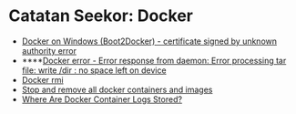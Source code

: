 # Catatan Seekor: Docker

* [Docker on Windows \(Boot2Docker\) - certificate signed by unknown authority error](https://stackoverflow.com/questions/31205438/docker-on-windows-boot2docker-certificate-signed-by-unknown-authority-error)
* \*\*\*\*[Docker error - Error response from daemon: Error processing tar file: write /dir : no space left on device](https://stackoverflow.com/questions/62632388/docker-error-error-response-from-daemon-error-processing-tar-file-write-dir)
* [Docker rmi](https://www.freecodecamp.org/news/how-to-remove-images-in-docker/#:~:text=By%20running%20simple%20command%20docker,all%20the%20images%20and%20check.)
* [Stop and remove all docker containers and images](https://blog.baudson.de/blog/stop-and-remove-all-docker-containers-and-images)
* [Where Are Docker Container Logs Stored?](https://sematext.com/blog/docker-logs-location)


